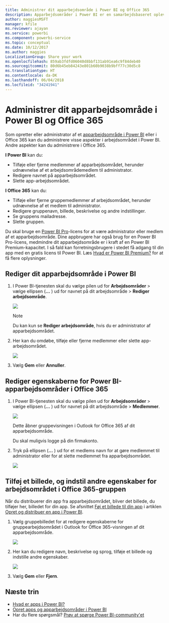 ```yaml
---
title: Administrer dit apparbejdsområde i Power BI og Office 365
description: Apparbejdsområder i Power BI er en samarbejdsbaseret oplevelse bygget på Office 365-grupper. Administrer dine apparbejdsområder i både Power BI og Office 365.
author: maggiesMSFT
manager: kfile
ms.reviewer: ajayan
ms.service: powerbi
ms.component: powerbi-service
ms.topic: conceptual
ms.date: 10/12/2017
ms.author: maggies
LocalizationGroup: Share your work
ms.openlocfilehash: 859ab3fdfd06040d8bbf131ab91ea6c9f84deb40
ms.sourcegitcommit: 80d6b45eb84243e801b60b9038b9bff77c30d5c8
ms.translationtype: HT
ms.contentlocale: da-DK
ms.lasthandoff: 06/04/2018
ms.locfileid: "34241941"
---
```

# <a name="manage-your-app-workspace-in-power-bi-and-office-365"></a>Administrer dit apparbejdsområde i Power BI og Office 365
Som opretter eller administrator af et [apparbejdsområde i Power BI](service-install-use-apps.md) eller i Office 365 kan du administrere visse aspekter i arbejdsområdet i Power BI. Andre aspekter kan du administrere i Office 365. 

**I Power BI** kan du:

* Tilføje eller fjerne medlemmer af apparbejdsområdet, herunder udnævnelse af et arbejdsområdemedlem til administrator.
* Redigere navnet på apparbejdsområdet.
* Slette app-arbejdsområdet.

**I Office 365** kan du:

* Tilføje eller fjerne gruppemedlemmer af arbejdsområdet, herunder udnævnelse af et medlem til administrator.
* Redigere gruppenavn, billede, beskrivelse og andre indstillinger.
* Se gruppens mailadresse.
* Slette gruppen.

Du skal bruge en [Power BI Pro](service-free-vs-pro.md)-licens for at være administrator eller medlem af et apparbejdsområde. Dine appbrugere har også brug for en Power BI Pro-licens, medmindre dit apparbejdsområde er i kraft af en Power BI Premium-kapacitet. I så fald kan forretningsbrugere i stedet få adgang til din app med en gratis licens til Power BI. Læs [Hvad er Power BI Premium?](service-premium.md) for at få flere oplysninger.

## <a name="edit-your-app-workspace-in-power-bi"></a>Rediger dit apparbejdsområde i Power BI
1. I Power BI-tjenesten skal du vælge pilen ud for **Arbejdsområder** > vælge ellipsen (**...** ) ud for navnet på dit arbejdsområde > **Rediger arbejdsområde**. 
   
   ![](media/service-manage-app-workspace-in-power-bi-and-office-365/power-bi-app-ellipsis.png)
   
   > [!NOTE]
   > Du kan kun se **Rediger arbejdsområde**, hvis du er administrator af apparbejdsområdet.
   > 
   > 
2. Her kan du omdøbe, tilføje eller fjerne medlemmer eller slette app-arbejdsområdet. 
   
   ![](media/service-manage-app-workspace-in-power-bi-and-office-365/power-bi-app-edit-workspace.png)
3. Vælg **Gem** eller **Annuller**.

## <a name="edit-power-bi-app-workspace-properties-in-office-365"></a>Rediger egenskaberne for Power BI-apparbejdsområder i Office 365
1. I Power BI-tjenesten skal du vælge pilen ud for **Arbejdsområder** > vælge ellipsen (**...** ) ud for navnet på dit arbejdsområde > **Medlemmer**. 
   
   ![](media/service-manage-app-workspace-in-power-bi-and-office-365/power-bi-app-ellipsis.png)
   
   Dette åbner gruppevisningen i Outlook for Office 365 af dit apparbejdsområde.
   
   Du skal muligvis logge på din firmakonto.
2. Tryk på ellipsen (**...** ) ud for et medlems navn for at gøre medlemmet til administrator eller for at slette medlemmet fra apparbejdsområdet. 
   
   ![](media/service-manage-app-workspace-in-power-bi-and-office-365/pbi_managegroupo365.png)

## <a name="add-an-image-and-set-other-workspace-properties-in-the-office-365-group"></a>Tilføj et billede, og indstil andre egenskaber for arbejdsområdet i Office 365-gruppen
Når du distribuerer din app fra apparbejdsområdet, bliver det billede, du tilføjer her, billedet for din app. Se afsnittet [Føj et billede til din app](service-create-distribute-apps.md#add-an-image-to-your-app-optional) i artiklen [Opret og distribuer en app i Power BI](service-create-distribute-apps.md).

1. Vælg gruppebilledet for at redigere egenskaberne for gruppearbejdsområdet i Outlook for Office 365-visningen af dit apparbejdsområde.
   
   ![](media/service-manage-app-workspace-in-power-bi-and-office-365/pbi_editgroupo365.png)
2. Her kan du redigere navn, beskrivelse og sprog, tilføje et billede og indstille andre egenskaber.
   
   ![](media/service-manage-app-workspace-in-power-bi-and-office-365/pbi_editgrpo365dialog.png)
3. Vælg **Gem** eller **Fjern**.

## <a name="next-steps"></a>Næste trin
* [Hvad er apps i Power BI?](service-install-use-apps.md)
* [Opret apps og apparbejdsområder i Power BI](service-create-distribute-apps.md)
* Har du flere spørgsmål? [Prøv at spørge Power BI-community'et](http://community.powerbi.com/)


